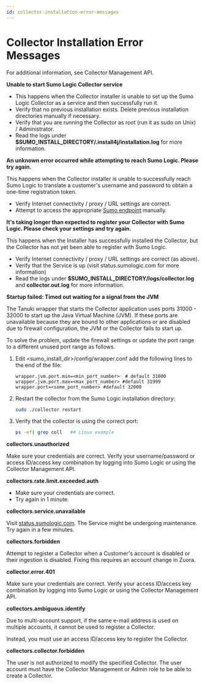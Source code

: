 ```yaml
---
id: collector-installation-error-messages
---
```


# Collector Installation Error Messages

For additional information, see Collector Management API.

**Unable to start Sumo Logic Collector service**

* This happens when the Collector installer is unable to set up the Sumo Logic Collector as a service and then successfully run it.
* Verify that no previous installation exists. Delete previous installation directories manually if necessary.
* Verify that you are running the Collector as root (run it as sudo on Unix) / Administrator.
* Read the logs under **$SUMO_INSTALL_DIRECTORY/.install4j/installation.log** for more information.

**An unknown error occurred while attempting to reach Sumo Logic. Please try again.**

This happens when the Collector installer is unable to successfully reach Sumo Logic to translate a customer's username and password to obtain a one-time registration token.

* Verify Internet connectivity / proxy / URL settings are correct.
* Attempt to access the appropriate [Sumo endpoint](/APIs/General-API-Information/Sumo-Logic-Endpoints-by-Deployment-and-Firewall-Security) manually.

**It's taking longer than expected to register your Collector with Sumo Logic. Please check your settings and try again.**

This happens when the Installer has successfully installed the Collector, but the Collector has not yet been able to register with Sumo Logic.

* Verify Internet connectivity / proxy / URL settings are correct (as above).
* Verify that the Service is up (visit status.sumologic.com for more information)
* Read the logs under **$SUMO_INSTALL_DIRECTORY/logs/collector.log** and **collector.out.log** for more information.

**Startup failed: Timed out waiting for a signal from the JVM**

The Tanuki wrapper that starts the Collector application uses ports 31000 - 32000 to start up the Java Virtual Machine (JVM). If these ports are unavailable because they are bound to other applications or are disabled due to firewall configuration, the JVM or the Collector fails to start up.

To solve the problem, update the firewall settings or update the port range to a different unused port range as follows.

1. Edit <sumo_install_dir>/config/wrapper.conf add the following lines to the end of the file:

    ```
    wrapper.jvm.port.min=<min_port_number>  # default 31000
    wrapper.jvm.port.max=<max_port_number> #default 31999
    wrapper.port=<some_port_number> #default 32000
    ```

1. Restart the collector from the Sumo Logic installation directory:

    ```bash
    sudo ./collector restart
    ```

1. Verify that the collector is using the correct port:

    ```bash
    ps -ef| grep coll   ## Linux example
    ```

**collectors.unauthorized**

Make sure your credentials are correct. Verify your username/password or access ID/access key combination by logging into Sumo Logic or using the Collector Management API.

**collectors.rate.limit.exceeded.auth**

* Make sure your credentials are correct.
* Try again in 1 minute.

**collectors.service.unavailable**

Visit [status.sumologic.com](https://status.sumologic.com/). The Service might be undergoing maintenance. Try again in a few minutes.

**collectors.forbidden**

Attempt to register a Collector when a Customer's account is disabled or their ingestion is disabled. Fixing this requires an account change in Zuora.

**collector.error.401**

Make sure your credentials are correct. Verify your access ID/access key combination by logging into Sumo Logic or using the Collector Management API.

**collectors.ambiguous.identify**

Due to multi-account support, if the same e-mail address is used on multiple accounts, it cannot be used to register a Collector.

Instead, you must use an access ID/access key to register the Collector.

**collectors.collector.forbidden**

The user is not authorized to modify the specified Collector. The user account must have the Collector Management or Admin role to be able to create a Collector.